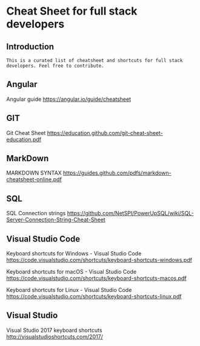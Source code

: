 # Cheat Sheet for full stack developers

## Introduction
```This is a curated list of cheatsheet and shortcuts for full stack developers. Feel free to contribute.```

## Angular
Angular guide
https://angular.io/guide/cheatsheet

## GIT
Git Cheat Sheet
https://education.github.com/git-cheat-sheet-education.pdf

## MarkDown
MARKDOWN SYNTAX
https://guides.github.com/pdfs/markdown-cheatsheet-online.pdf

## SQL
SQL Connection strings
https://github.com/NetSPI/PowerUpSQL/wiki/SQL-Server-Connection-String-Cheat-Sheet


## Visual Studio Code
Keyboard shortcuts for Windows - Visual Studio Code
https://code.visualstudio.com/shortcuts/keyboard-shortcuts-windows.pdf

Keyboard shortcuts for macOS - Visual Studio Code
https://code.visualstudio.com/shortcuts/keyboard-shortcuts-macos.pdf

Keyboard shortcuts for Linux - Visual Studio Code
https://code.visualstudio.com/shortcuts/keyboard-shortcuts-linux.pdf


## Visual Studio 
Visual Studio 2017 keyboard shortcuts
http://visualstudioshortcuts.com/2017/
